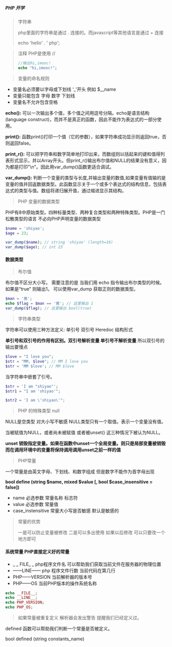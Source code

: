 ##### PHP 开学



> 字符串
>
> php里面的字符串是通过 . 连接的。而javascript等其他语言是通过 + 连接
>
> echo 'hello' . ' php';



> 注释 PHP是使用 //
>
> ```Php
> //输出hi,imooc!
> echo "hi,imooc!";
> ```



> 变量的命名规则

* 变量名必须要以字母或下划线 ‘_’开头  例如 $__name
* 变量只能包含 字母 数字 下划线 
* 变量名不允许包含空格



**echo():** 可以一次输出多个值，多个值之间用逗号分隔。echo是语言结构(language construct)，而并不是真正的函数，因此不能作为表达式的一部分使用。

**print():** 函数print()打印一个值（它的参数），如果字符串成功显示则返回true，否则返回false。

**print_r():** 可以把字符串和数字简单地打印出来，而数组则以括起来的键和值得列表形式显示，并以Array开头。但print_r()输出布尔值和NULL的结果没有意义，因为都是打印"\n"。因此用var_dump()函数更适合调试。

**var_dump():** 判断一个变量的类型与长度,并输出变量的数值,如果变量有值输的是变量的值并回返数据类型。此函数显示关于一个或多个表达式的结构信息，包括表达式的类型与值。数组将递归展开值，通过缩进显示其结构。



> PHP 变量的数据类型

PHP有8中原始类型。四种标量类型、两种复合类型和两种特殊类型。PHP是一门松散类型的语言 不必向PHP声明变量的数据类型 

```php
$name = 'shiyao';
$age = 23;

var_dump($name); // string 'shiyao' (length=16)
var_dump($age); // int 23
```



#### 数据类型

> 布尔值

布尔值不区分大小写。 需要注意的是 当我们用 echo 指令输出布尔类型的时候。 如果是“true”  则输出1。 可以使用var_dump 获取正则的数据类型。

```php
$man = '男';
echo $flag = $man == '男'; // 这里输出 1
var_dump($flag); // 这里输出 bool(true)
```



> 字符串类型

字符串可以使用三种方法定义: 单引号 双引号 Heredoc 结构形式 

**单引号和双引号的作用有区别。双引号解析变量 单引号不解析变量** 所以双引号的输出要慢点

```Php
$love = "I love you";
$str = "MM, $love"; // MM I love you 
$str = 'MM $love'; // MM $love
```

当字符串中嵌套了引号。

```php
$str = 'I am "shiyao"';
$str1 = "I am 'shiyao'";

$str2 = 'I am \'shiyao\'";
```



> PHP 的特殊类型 null

NULL是空类型 对大小写不敏感 NULL类型只有一个取值。表示一个变量没有值。

当被赋值为NULL，或者尚未被赋值 或者被unset() 这三种情况下被认为NULL。

**unset 销毁指定变量。如果在函数中unset一个全局变量。则只是局部变量被销毁 而在调用环境中的变量将保持调用调用unset之前一样的值**



> PHP常量

一个常量是由英文字母、下划线、和数字组成 但是数字不能作为首字母出现

**bool define (string $name, mixed $value [, bool $case_insensitive = false])** 

* name 必选参数 常量名称 标志符
* value 必选参数 常量值
* case_instensitive 常量大小写是否敏感 默认是敏感的



> 常量的优势
>
> 一是可以防止变量被修改 二是可以多出使用 如果以后修改 可以只要改一个地方即可



#### 系统常量 PHP直接定义好的常量

* _ _ FILE_ _ php程序文件名 可以帮助我们获取当前文件在服务器的物理位置
* ——LINE—— php 程序文件行数 当前代码在第几行
* PHP——VERSION 当前解析器的版本号
* PHP——OS 当前PHP版本的操作系统名称

```php
echo __FILE__;
echo __LINE__;
echo PHP_VERSION;
echo PHP_OS;
```



> 如果常量被重复定义 解析器会发出警告 提醒我们已经定义过。

defined 函数可以帮助我们判断一个常量是否被定义。

bool defined (string constants_name) 


